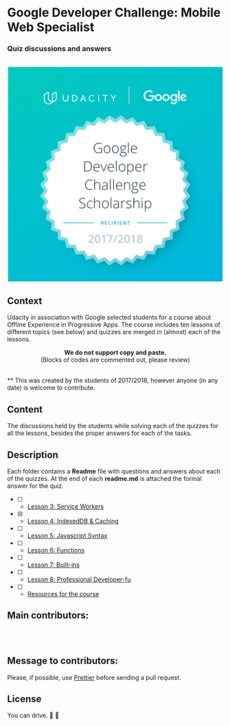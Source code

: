# Google Developer Challenge: Mobile Web Specialist
<p align="center"> 
   <h3>Quiz discussions and answers</h3>
</p>
<p align="center"> 
  <br>
  <img width="500" src="Google-Dev-EMEA-Badge.png" alt="Badge given to the chosen
  students">
  <br>
</p>

## Context
Udacity in association with Google selected students for a course about Offline Experience 
in Progressive Apps. The course includes ten lessons of different topics (see below) and 
quizzes are merged in (almost) each of the lessons.

<div align="center"> 
<b>We do not support copy and paste.</b>
<br>
<span>(Blocks of codes are commented out, please review) </span>
</div>
<br>

** This was created by the students of 2017/2018, however anyone (in any date) is welcome to contribute.

## Content
The discussions held by the students while 
solving each of the quizzes for all the lessons, besides the proper answers for each 
of the tasks. 

## Description
Each folder contains a **Readme** file with questions and answers about each 
of the quizzes. At the end of each **readme.md** is attached the formal answer for the quiz. 

- [ ] - [Lesson 3: Service Workers](service_worker/readme.md)
- [x] - [Lesson 4: IndexedDB & Caching](indexedDB/readme.md)
- [ ] - [Lesson 5: Javascript Syntax](javascript_syntax/readme.md)
- [ ] - [Lesson 6: Functions](functions/readme.md)
- [ ] - [Lesson 7: Built-ins](built_ins/readme.md)
- [ ] - [Lesson 8: Professional Developer-fu](professional_developer_fu/readme.md)
- [ ] - [Resources for the course](https://github.com/DomanskaGrzyb/awesome-google-mobile-web-challenge-links-2017)

## Main contributors:
  <br>
  <br>

## Message to contributors:
Please, if possible, use [Prettier](https://prettier.io/) before sending a pull request.

## License
You can drive. :blue_car: :car: 
